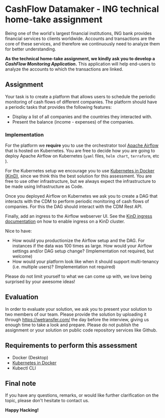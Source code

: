 # CashFlow Datamaker - ING technical home-take assignment

Being one of the world's largest financial institutions, ING bank provides financial services to clients worldwide. 
Accounts and transactions are the core of these services, and therefore we continuously need to analyze them for
better understanding.

**As the technical home-take assignment, we kindly ask you to develop a _CashFlow Monitoring Application_.**
This application will help end-users to analyze the accounts to which the transactions are linked.

## Assignment

Your task is to create a platform that allows users to schedule the periodic monitoring of cash flows of different 
companies. The platform should have a periodic tasks that provides the following features:

* Display a list of all companies and the countries they interacted with.
* Present the balance (income - expenses) of the companies.

### Implementation

For the platform we **require** you to use the orchestrator tool [Apache Airflow](https://airflow.apache.org/) that is hosted on Kubernetes. You are free to decide how you are going to deploy Apache Airflow on Kubernetes (`yaml` files, `helm chart`, `terraform`, etc ).

For the Kubernetes setup we encourage you to use [Kubernetes in Docker (KinD)](https://kind.sigs.k8s.io/), since we think this the best solution for this assessment. You are free to use other infrastructure, but we always expect the infrastructure to be made using Infrastructure as Code.

Once you deployed Airflow on Kubernetes we ask you to create a DAG that interacts with the CDM to perform periodic monitoring of cash flows of companies. For this the DAG should interact with the CDM Rest API.

Finally, add an ingress to the Airflow webserver UI. See the [KinD ingress documentation](https://kind.sigs.k8s.io/docs/user/ingress/) on how to enable ingress on a KinD cluster.

Nice to have:
* How would you productionize the Airflow setup and the DAG. For instances if the data was 100 times as large. How would your Airflow settings and/or DAG setup change? (Implementation not required, but welcome)
* How would your platform look like when it should support multi-tenancy (i.e. multiple users)? (Implementation not required)

Please do not limit yourself to what we can come up with, we love being surprised by your awesome ideas!

## Evaluation

In order to evaluate your solution, we ask you to present your solution to two members of our team. Please provide 
the solution by uploading it through https://wetransfer.com/ the day before the interview, giving us enough time to
take a look and prepare. Please do not publish the assignment or your solution on public code repository services 
like Github.

## Requirements to perform this assessment
- Docker (Desktop)
- [Kubernetes in Docker](https://kind.sigs.k8s.io/)
- Kubectl CLI

## Final note

If you have any questions, remarks, or would like further clarification on the topic, please don't hesitate to contact us.

__Happy Hacking!__
